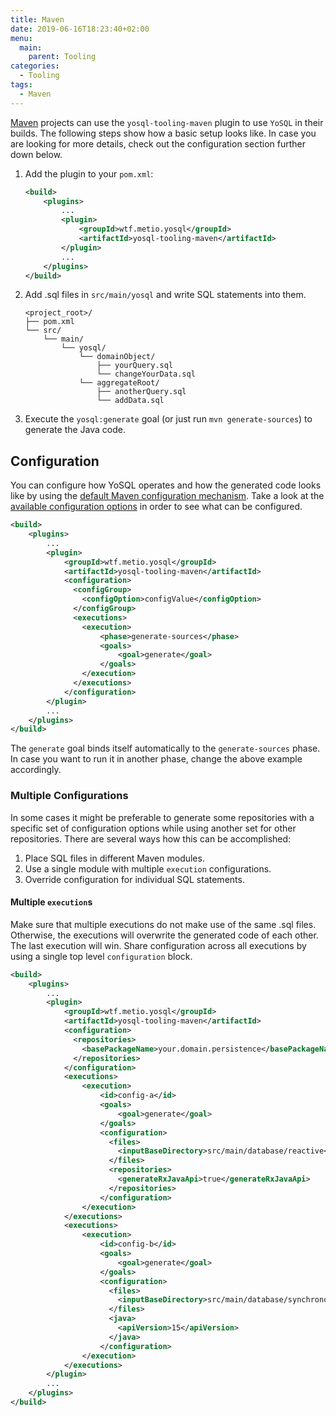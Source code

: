 ```yaml
---
title: Maven
date: 2019-06-16T18:23:40+02:00
menu:
  main:
    parent: Tooling
categories:
  - Tooling
tags:
  - Maven
---
```


[Maven](https://maven.apache.org/) projects can use the `yosql-tooling-maven` plugin to use `YoSQL` in their builds. The following steps show how a basic setup looks like. In case you are looking for more details, check out the configuration section further down below.

1. Add the plugin to your `pom.xml`:
    ```xml
    <build>
        <plugins>
            ...
            <plugin>
                <groupId>wtf.metio.yosql</groupId>
                <artifactId>yosql-tooling-maven</artifactId>
            </plugin>
            ...
        </plugins>
    </build>
    ```
2. Add .sql files in `src/main/yosql` and write SQL statements into them.
    ```
    <project_root>/
    ├── pom.xml
    └── src/
        └── main/
            └── yosql/
                └── domainObject/
                    ├── yourQuery.sql
                    └── changeYourData.sql
                └── aggregateRoot/
                    ├── anotherQuery.sql
                    └── addData.sql
    ```
3. Execute the `yosql:generate` goal (or just run `mvn generate-sources`) to generate the Java code.

## Configuration

You can configure how YoSQL operates and how the generated code looks like by using the [default Maven configuration 
mechanism](https://maven.apache.org/guides/mini/guide-configuring-plugins.html). Take a look at the [available configuration options](../../configuration/) in order to see what can be configured.

```xml
<build>
    <plugins>
        ...
        <plugin>
            <groupId>wtf.metio.yosql</groupId>
            <artifactId>yosql-tooling-maven</artifactId>
            <configuration>
              <configGroup>
                <configOption>configValue</configOption>
              </configGroup>
              <executions>
                <execution>
                    <phase>generate-sources</phase>
                    <goals>
                        <goal>generate</goal>
                    </goals>
                </execution>
              </executions>
            </configuration>
        </plugin>
        ...
    </plugins>
</build>
```

The `generate` goal binds itself automatically to the `generate-sources` phase. In case you want to run it in another phase, change the above example accordingly.

### Multiple Configurations

In some cases it might be preferable to generate some repositories with a specific set of configuration options while using another set for other repositories. There are several ways how this can be accomplished:

1. Place SQL files in different Maven modules.
2. Use a single module with multiple `execution` configurations.
3. Override configuration for individual SQL statements.

#### Multiple `execution`s

Make sure that multiple executions do not make use of the same .sql files. Otherwise, the executions will overwrite 
the generated code of each other. The last execution will win. Share configuration across all executions by using a single top level `configuration` block.

```xml
<build>
    <plugins>
        ...
        <plugin>
            <groupId>wtf.metio.yosql</groupId>
            <artifactId>yosql-tooling-maven</artifactId>
            <configuration>
              <repositories>
                <basePackageName>your.domain.persistence</basePackageName>
              </repositories>
            </configuration>
            <executions>
                <execution>
                    <id>config-a</id>
                    <goals>
                        <goal>generate</goal>
                    </goals>
                    <configuration>
                      <files>
                        <inputBaseDirectory>src/main/database/reactive</inputBaseDirectory>
                      </files>
                      <repositories>
                        <generateRxJavaApi>true</generateRxJavaApi>
                      </repositories>
                    </configuration>
                </execution>
            </executions>
            <executions>
                <execution>
                    <id>config-b</id>
                    <goals>
                        <goal>generate</goal>
                    </goals>
                    <configuration>
                      <files>
                        <inputBaseDirectory>src/main/database/synchronous</inputBaseDirectory>
                      </files>
                      <java>
                        <apiVersion>15</apiVersion>
                      </java>
                    </configuration>
                </execution>
            </executions>
        </plugin>
        ...
    </plugins>
</build>
```
